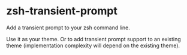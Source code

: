 # zsh-transient-prompt

Add a transient prompt to your zsh command line.

Use it as your theme. Or to add transient prompt support to an existing theme (implementation complexity will depend on the existing theme).

<!-- > &nbsp;
>
> 💅 Don't want to write your own theme? Check out mine, [Hometown](https://hometown-prompt.olets.dev/). It supports transient prompt!
>
> &nbsp; -->
